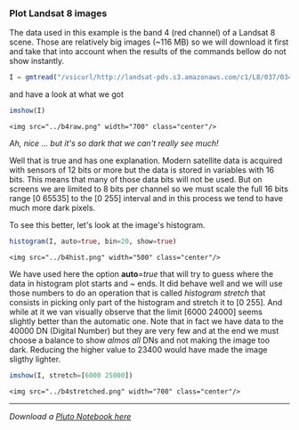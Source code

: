 ### Plot Landsat 8 images

The data used in this example is the band 4 (red channel) of a Landsat 8 scene. Those are relatively big images (~116 MB) so we will download it first and take that into account when the results of the commands bellow do not show instantly.

```julia
I = gmtread("/vsicurl/http://landsat-pds.s3.amazonaws.com/c1/L8/037/034/LC08_L1TP_037034_20160712_20170221_01_T1/LC08_L1TP_037034_20160712_20170221_01_T1_B4.TIF");
```

and have a look at what we got

```julia
imshow(I)
```

```@raw html
<img src="../b4raw.png" width="700" class="center"/>
```

_Ah, nice ... but it's so dark that we can't really see much!_

Well that is true and has one explanation. Modern satellite data is acquired with sensors of 12 bits or more but the data is stored in variables with 16 bits. This means that many of those data bits will not be used. But on screens we are limited to 8 bits per channel so we must scale the full 16 bits range [0 65535] to the [0 255] interval and in this process we tend to have much more dark pixels.

To see this better, let's look at the image's histogram.

```julia
histogram(I, auto=true, bin=20, show=true)
```

```@raw html
<img src="../b4hist.png" width="500" class="center"/>
```

We have used here the option **auto**=*true* that will try to guess where the data in histogram plot starts and ~ ends. It did behave well and we will use those numbers to do an operation that is called *histogram stretch* that consists in picking only part of the histogram and stretch it to [0 255]. And while at it we van visually observe that the limit [6000 24000] seems slightly better than the automatic one. Note that in fact we have data to the 40000 DN (Digital Number) but they are very few and at the end we must choose a balance to show *almos all* DNs and not making the image too dark. Reducing the higher value to 23400 would have made the image sligthy lighter.

```julia
imshow(I, stretch=[6000 25000])
```

```@raw html
<img src="../b4stretched.png" width="700" class="center"/>
```

---

*Download a [Pluto Notebook here](histogram_stretch.jl)*


